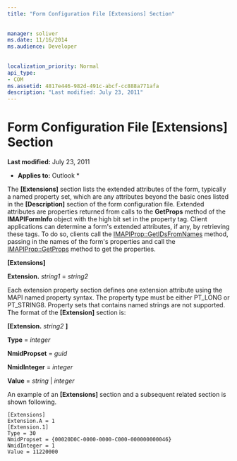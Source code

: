 ```yaml
---
title: "Form Configuration File [Extensions] Section"
 
 
manager: soliver
ms.date: 11/16/2014
ms.audience: Developer
 
 
localization_priority: Normal
api_type:
- COM
ms.assetid: 4817e446-982d-491c-abcf-cc888a771afa
description: "Last modified: July 23, 2011"
---
```


# Form Configuration File [Extensions] Section

 **Last modified:** July 23, 2011 
  
 * **Applies to:** Outlook * 
  
The **[Extensions]** section lists the extended attributes of the form, typically a named property set, which are any attributes beyond the basic ones listed in the **[Description]** section of the form configuration file. Extended attributes are properties returned from calls to the **GetProps** method of the **IMAPIFormInfo** object with the high bit set in the property tag. Client applications can determine a form's extended attributes, if any, by retrieving these tags. To do so, clients call the [IMAPIProp::GetIDsFromNames](imapiprop-getidsfromnames.md) method, passing in the names of the form's properties and call the [IMAPIProp::GetProps](imapiprop-getprops.md) method to get the properties. 
  
 **[Extensions]**
  
 **Extension.** _string1_ =  _string2_
  
Each extension property section defines one extension attribute using the MAPI named property syntax. The property type must be either PT_LONG or PT_STRING8. Property sets that contains named strings are not supported. The format of the **[Extension]** section is: 
  
 **[Extension.** _string2_ **]**
  
 **Type** =  _integer_
  
 **NmidPropset** =  _guid_
  
 **NmidInteger** =  _integer_
  
 **Value** =  _string_ |  _integer_
  
An example of an **[Extensions]** section and a subsequent related section is shown following. 
  
```
[Extensions]
Extension.A = 1
[Extension.1]
Type = 30
NmidPropset = {00020D0C-0000-0000-C000-000000000046}
NmidInteger = 1
Value = 11220000

```



